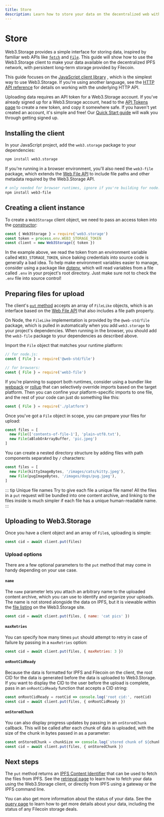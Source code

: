 ```yaml
---
title: Store
description: Learn how to store your data on the decentralized web with Web3.Storage
---
```


# Store

Web3.Storage provides a simple interface for storing data, inspired by familiar web APIs like [`fetch`][mdn-fetch] and [`File`][mdn-file]. This guide will show how to use the Web3.Storage client to make your data available on the decentralized IPFS network, with persistent long-term storage provided by Filecoin.

This guide focuses on the [JavaScript client library][reference-js] , which is the simplest way to use Web3.Storage. If you're using another language, see the [HTTP API reference][reference-http] for details on working with the underlying HTTP API.

Uploading data requires an API token for a Web3.Storage account. If you've already signed up for a Web3.Storage account, head to the [API Tokens page][site-tokens] to create a new token, and copy it somewhere safe. If you haven't yet created an account, it's simple and free! Our [Quick Start guide][quickstart-guide] will walk you through getting signed up.

## Installing the client

In your JavaScript project, add the `web3.storage` package to your dependencies:

```bash
npm install web3.storage
```

If you're running in a browser environment, you'll also need the `web3-file` package, which extends the [Web File API][mdn-file] to include file paths and other metadata required by the Web3.Storage API.

```bash
# only needed for browser runtimes, ignore if you're building for node.js
npm install web3-file
```

## Creating a client instance

To create a `Web3Storage` client object, we need to pass an access token into the [constructor][reference-js-constructor]:

```js
const { Web3Storage } = require('web3.storage')
const token = process.env.WEB3_STORAGE_TOKEN
const client = new Web3Storage({ token })
```

In the example above, we read the token from an environment variable called `WEB3_STORAGE_TOKEN`, since baking credentials into source code is generally a bad idea. To help make environment variables easier to manage, consider using a package like [dotenv](https://www.npmjs.com/package/dotenv), which will read variables from a file called `.env` in your project's root directory. Just make sure not to check the `.env` file into source control!

## Preparing files for upload

The client's [`put` method][reference-js-put] accepts an array of `FileLike` objects, which is an interface based on the [Web File API](https://developer.mozilla.org/en-US/docs/Web/API/File) that also includes a file path property.

On Node, the `FileLike` implementation is provided by the `@web-std/file` package, which is pulled in automatically when you add `web3.storage` to your project's dependencies. When running in the browser, you should add the `web3-file` package to your dependencies as described above.

Import the `File` object that matches your runtime platform:

```js
// for node.js:
const { File } = require('@web-std/file')

// for browsers:
const { File } = require('web3-file')
```

If you're planning to support both runtimes, consider using a bundler like [webpack](https://webpack.js.org) or [rollup](https://rollupjs.org/guide/en/) that can selectively override imports based on the target platform. Then you can confine your platform-specific imports to one file, and the rest of your code can just do something like this:

```js
const { File } = require('./platform')
```

Once you've got a `File` object in scope, you can prepare your files for upload:

```js
const files = [
  new File(['contents-of-file-1'], 'plain-utf8.txt'),
  new File(aBlobOrArrayBuffer, 'pic.jpeg')
]
```

You can create a nested directory structure by adding files with path components separated by `/` characters:

```js
const files = [
  new File(kittyImageBytes, '/images/cats/kitty.jpeg'),
  new File(pugImageBytes, '/images/dogs/pug.jpeg'),
]
```

::: tip Unique file names
Try to give each file a unique file name! All the files in a `put` request will be bundled into one content archive, and linking to the files inside is much simpler if each file has a unique human-readable name.
:::

## Uploading to Web3.Storage

Once you have a client object and an array of `File`s, uploading is simple:

```js
const cid = await client.put(files)
```

### Upload options

There are a few optional parameters to the `put` method that may come in handy depending on your use case.

#### `name`

The `name` parameter lets you attach an arbitrary name to the uploaded content archive, which you can use to identify and organize your uploads. The name is not stored alongside the data on IPFS, but it is viewable within the [file listing][site-files] on the Web3.Storage site.

```js
const cid = await client.put(files, { name: 'cat pics' })
```

#### `maxRetries`

You can specify how many times `put` should attempt to retry in case of failure by passing in a `maxRetries` option:

```js
const cid = await client.put(files, { maxRetries: 3 })
```

#### `onRootCidReady`

Because the data is formatted for IPFS and Filecoin on the client, the root CID for the data is generated before the data is uploaded to Web3.Storage. If you want to display the CID to the user before the upload is complete, pass in an `onRootCidReady` function that accepts a CID string:

```js
const onRootCidReady = rootCid => console.log('root cid:', rootCid)
const cid = await client.put(files, { onRootCidReady })
```

#### `onStoredChunk`

You can also display progress updates by passing in an `onStoredChunk` callback. This will be called after each chunk of data is uploaded, with the size of the chunk in bytes passed in as a parameter:

```js
const onStoredChunk = chunkSize => console.log(`stored chunk of ${chunkSize} bytes`)
const cid = await client.put(files, { onStoredChunk })
```

## Next steps

The `put` method returns an [IPFS Content Identifier][ipfs-docs-cid] that can be used to fetch the files from IPFS. See the [retrieval page][howto-retrieve] to learn how to fetch your data using the Web3.Storage client, or directly from IPFS using a gateway or the IPFS command line.

You can also get more information about the status of your data. See the [query page][howto-query] to learn how to get more details about your data, including the status of any Filecoin storage deals.

<!-- internal links -->

<!-- FIXME: link targets for reference docs don't exist yet -->
[reference-js]: ../../reference/javascript.md
[reference-js-constructor]: ../../reference/javascript.md#constructor
[reference-js-put]: ../../reference/javascript.md#put
[reference-http]: ../../reference/http.md

[quickstart-guide]: ../../quickstart/README.md
[howto-retrieve]: ./retrieve.md
[howto-query]: ./query.md

<!-- links to the web3.storage site -->
[site-tokens]: https://web3.storage/tokens/
[site-files]: https://web3.storage/files/

<!-- external links -->
[ipfs-docs-cid]: https://docs.ipfs.io/concepts/content-addressing/
[ipfs-docs-cli-quickstart]: https://docs.ipfs.io/how-to/command-line-quick-start/
[mdn-fetch]: https://developer.mozilla.org/en-US/docs/Web/API/Fetch_API
[mdn-file]: https://developer.mozilla.org/en-US/docs/Web/API/File
